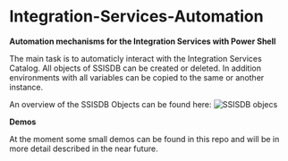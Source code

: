 # Integration-Services-Automation
**Automation mechanisms for the Integration Services with Power Shell**

The main task is to automaticly interact with the Integration Services Catalog. All objects of SSISDB can be created or deleted. In addition environments with all variables can be copied to the same or another instance. 


An overview of the SSISDB Objects can be found here:
![SSISDB objecs](https://www.ceteris.ag/wp-content/uploads/2017/10/SSIS_Server.png)


**Demos**

At the moment some small demos can be found in this repo and will be in more detail described in the near future.


